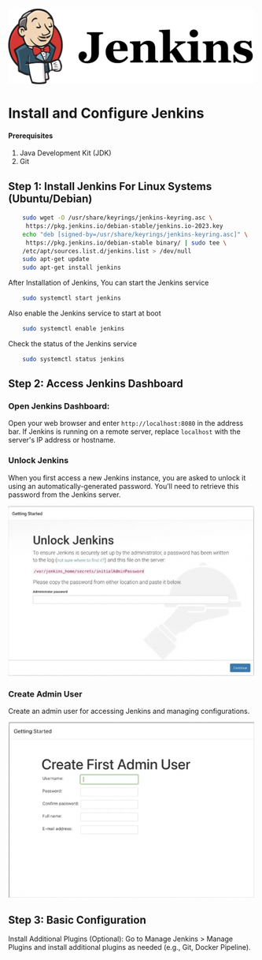 <p align="left">
 <img width="500px" src="jenkins-logo.png" alt="qr"/>
</p>

# Install and Configure Jenkins

 #### Prerequisites
 1. Java Development Kit (JDK)
 2. Git

 ## Step 1: Install Jenkins For Linux Systems (Ubuntu/Debian)

```sh
    sudo wget -O /usr/share/keyrings/jenkins-keyring.asc \
     https://pkg.jenkins.io/debian-stable/jenkins.io-2023.key
    echo "deb [signed-by=/usr/share/keyrings/jenkins-keyring.asc]" \
     https://pkg.jenkins.io/debian-stable binary/ | sudo tee \
    /etc/apt/sources.list.d/jenkins.list > /dev/null
    sudo apt-get update
    sudo apt-get install jenkins
```
After Installation of Jenkins, You can start the Jenkins service
```sh
    sudo systemctl start jenkins
```
Also enable the Jenkins service to start at boot
```sh
    sudo systemctl enable jenkins
```
Check the status of the Jenkins service
```sh
    sudo systemctl status jenkins
```

## Step 2: Access Jenkins Dashboard

### Open Jenkins Dashboard: 
Open your web browser and enter `http://localhost:8080` in the address bar. If Jenkins is running on a remote server, replace `localhost` with the server's IP address or hostname.

### Unlock Jenkins
When you first access a new Jenkins instance, you are asked to unlock it using an automatically-generated password. You’ll need to retrieve this password from the Jenkins server.
<p align="left">
 <img width="500px" src="unlock.png" alt="qr"/>
</p>

### Create Admin User
Create an admin user for accessing Jenkins and managing configurations.
<p align="left">
 <img width="500px" src="admin.png" alt="qr"/>
</p>

## Step 3: Basic Configuration

Install Additional Plugins (Optional): Go to Manage Jenkins > Manage Plugins and install additional plugins as needed (e.g., Git, Docker Pipeline).